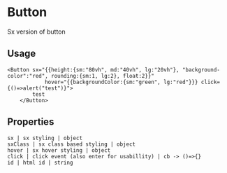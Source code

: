 # Button

Sx version of button

## Usage
```markup
<Button sx="{{height:{sm:"80vh", md:"40vh", lg:"20vh"}, "background-color":"red", rounding:{sm:1, lg:2}, float:2}}"
            hover="{{backgroundColor:{sm:"green", lg:"red"}}} click={()=>alert("test")}">
        test
    </Button>
```

## Properties
```properties
sx | sx styling | object
sxClass | sx class based styling | object
hover | sx hover styling | object
click | click event (also enter for usabillity) | cb -> ()=>{}
id | html id | string
```
